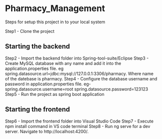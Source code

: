 # Pharmacy_Management
Steps for setup this project in to your local system

Step1 - Clone the project
## Starting the backend 
Step2 - Import the backend folder into Spring-tool-suite/Eclipse
Step3 - Create MySQL database with any name and add it into the application.properties file. eg spring.datasource.url=jdbc:mysql://127.0.0.1:3306/pharmacy. Where name of the datebase is pharmacy.
Step4 - Configure the database username and password in application.properties file. 
eg- spring.datasource.username=root
spring.datasource.password=123123
Step5 - Run the project as spring boot application
## Starting the frontend
Step6 - Import the frontend folder into Visual Studio Code
Step7 - Execute npm install command in VS code terminal
Step8 - Run ng serve for a dev server. Navigate to http://localhost:4200/.
 




